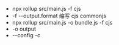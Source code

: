 * npx rollup src/main.js -f cjs  
*  -f  --output.format 缩写  cjs commonjs
* npx rollup src/main.js -o bundle.js -f cjs 
* -o  output
* --config  -c